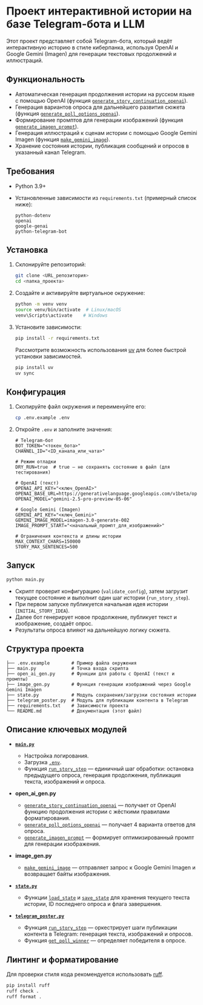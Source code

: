 
# Проект интерактивной истории на базе Telegram-бота и LLM

Этот проект представляет собой Telegram-бота, который ведёт интерактивную историю в стиле киберпанка, используя OpenAI и Google Gemini (Imagen) для генерации текстовых продолжений и иллюстраций.

## Функциональность

* Автоматическая генерация продолжения истории на русском языке с помощью OpenAI (функция [`generate_story_continuation_openai`](open_ai_gen.py)).
* Генерация вариантов опроса для дальнейшего развития сюжета (функция [`generate_poll_options_openai`](open_ai_gen.py)).
* Формирование промптов для генерации изображений (функция [`generate_imagen_prompt`](open_ai_gen.py)).
* Генерация иллюстраций к сценам истории с помощью Google Gemini Imagen (функция [`make_gemini_image`](image_gen.py)).
* Хранение состояния истории, публикация сообщений и опросов в указанный канал Telegram.

## Требования

* Python 3.9+
* Установленные зависимости из `requirements.txt` (примерный список ниже):

    ```text
    python-dotenv
    openai
    google-genai
    python-telegram-bot
    ```

## Установка

1. Склонируйте репозиторий:

    ```bash
    git clone <URL_репозитория>
    cd <папка_проекта>
    ```

2. Создайте и активируйте виртуальное окружение:

    ```bash
    python -m venv venv
    source venv/bin/activate  # Linux/macOS
    venv\Scripts\activate    # Windows
    ```

3. Установите зависимости:

    ```bash
    pip install -r requirements.txt
    ```

    Рассмотрите возможность использования [uv](https://github.com/astral-sh/uv) для более быстрой установки зависимостей.

    ```bash
    pip install uv
    uv sync
    ```

## Конфигурация

1. Скопируйте файл окружения и переименуйте его:

    ```bash
    cp .env.example .env
    ```

2. Откройте `.env` и заполните значения:

    ```dotenv
    # Telegram-бот
    BOT_TOKEN="<токен_бота>"
    CHANNEL_ID="<ID_канала_или_чата>"

    # Режим отладки
    DRY_RUN=true  # true — не сохранять состояние в файл (для тестирования)

    # OpenAI (текст)
    OPENAI_API_KEY="<ключ_OpenAI>"
    OPENAI_BASE_URL=https://generativelanguage.googleapis.com/v1beta/openai/
    OPENAI_MODEL="gemini-2.5-pro-preview-05-06"

    # Google Gemini (Imagen)
    GEMINI_API_KEY="<ключ_Gemini>"
    GEMINI_IMAGE_MODEL=imagen-3.0-generate-002
    IMAGE_PROMPT_START="<начальный_промпт_для_изображений>"

    # Ограничения контекста и длины истории
    MAX_CONTEXT_CHARS=150000
    STORY_MAX_SENTENCES=500
    ```

## Запуск

```bash
python main.py
```

* Скрипт проверит конфигурацию (`validate_config`), затем загрузит текущее состояние и выполнит один шаг истории (`run_story_step`).
* При первом запуске публикуется начальная идея истории (`INITIAL_STORY_IDEA`).
* Далее бот генерирует новое продолжение, публикует текст и изображение, создаёт опрос.
* Результаты опроса влияют на дальнейшую логику сюжета.

## Структура проекта

```text
├── .env.example        # Пример файла окружения
├── main.py             # Точка входа скрипта
├── open_ai_gen.py      # Функции для работы с OpenAI (текст и промпты)
├── image_gen.py        # Функция генерации изображений через Google Gemini Imagen
├── state.py            # Модуль сохранения/загрузки состояния истории
├── telegram_poster.py  # Модуль для публикации контента в Telegram
├── requirements.txt    # Зависимости проекта
└── README.md           # Документация (этот файл)
```

## Описание ключевых модулей

* **[`main.py`](main.py )**
  * Настройка логирования.
  * Загрузка [`.env`](.env ).
  * Функция [`run_story_step`](main.py ) — единичный шаг обработки: остановка предыдущего опроса, генерация продолжения, публикация текста, изображений и опроса.

* **open\_ai\_gen.py**
  * [`generate_story_continuation_openai`](open_ai_gen.py ) — получает от OpenAI функцию продолжения истории с жёсткими правилами форматирования.
  * [`generate_poll_options_openai`](open_ai_gen.py ) — получает 4 варианта ответов для опроса.
  * [`generate_imagen_prompt`](open_ai_gen.py ) — формирует оптимизированный промпт для генерации изображения.

* **image\_gen.py**
  * [`make_gemini_image`](image_gen.py ) — отправляет запрос к Google Gemini Imagen и возвращает байты изображения.

* **[`state.py`](state.py )**
  * Функции [`load_state`](state.py ) и [`save_state`](state.py ) для хранения текущего текста истории, ID последнего опроса и флага завершения.

* **[`telegram_poster.py`](telegram_poster.py )**
  * Функция [`run_story_step`](telegram_poster.py ) — оркестрирует шаги публикации контента в Telegram: генерация текста, изображений и опросов.
  * Функция [`get_poll_winner`](telegram_poster.py ) — определяет победителя в опросе.

## Линтинг и форматирование

Для проверки стиля кода рекомендуется использовать [ruff](https://github.com/astral-sh/ruff).

```bash
pip install ruff
ruff check .
ruff format .
